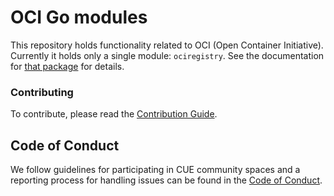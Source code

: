 # OCI Go modules

This repository holds functionality related to OCI (Open Container Initiative).
Currently it holds only a single module: `ociregistry`.
See the documentation for [that package](./ociregistry) for details.

### Contributing

To contribute, please read the [Contribution Guide](CONTRIBUTING.md).

## Code of Conduct

We follow guidelines for participating in CUE community spaces and a reporting
process for handling issues can be found in the [Code of
Conduct](https://cuelang.org/docs/contribution_guidelines/conduct).
